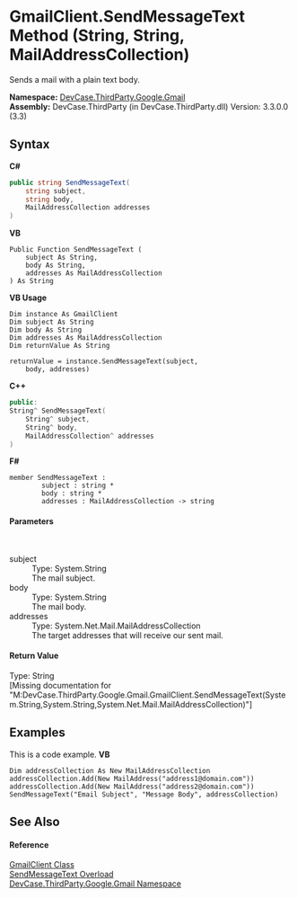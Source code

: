 # GmailClient.SendMessageText Method (String, String, MailAddressCollection)
 

Sends a mail with a plain text body.

**Namespace:**&nbsp;<a href="N_DevCase_ThirdParty_Google_Gmail">DevCase.ThirdParty.Google.Gmail</a><br />**Assembly:**&nbsp;DevCase.ThirdParty (in DevCase.ThirdParty.dll) Version: 3.3.0.0 (3.3)

## Syntax

**C#**<br />
``` C#
public string SendMessageText(
	string subject,
	string body,
	MailAddressCollection addresses
)
```

**VB**<br />
``` VB
Public Function SendMessageText ( 
	subject As String,
	body As String,
	addresses As MailAddressCollection
) As String
```

**VB Usage**<br />
``` VB Usage
Dim instance As GmailClient
Dim subject As String
Dim body As String
Dim addresses As MailAddressCollection
Dim returnValue As String

returnValue = instance.SendMessageText(subject, 
	body, addresses)
```

**C++**<br />
``` C++
public:
String^ SendMessageText(
	String^ subject, 
	String^ body, 
	MailAddressCollection^ addresses
)
```

**F#**<br />
``` F#
member SendMessageText : 
        subject : string * 
        body : string * 
        addresses : MailAddressCollection -> string 

```


#### Parameters
&nbsp;<dl><dt>subject</dt><dd>Type: System.String<br />The mail subject.</dd><dt>body</dt><dd>Type: System.String<br />The mail body.</dd><dt>addresses</dt><dd>Type: System.Net.Mail.MailAddressCollection<br />The target addresses that will receive our sent mail.</dd></dl>

#### Return Value
Type: String<br />\[Missing <returns> documentation for "M:DevCase.ThirdParty.Google.Gmail.GmailClient.SendMessageText(System.String,System.String,System.Net.Mail.MailAddressCollection)"\]

## Examples
This is a code example. 
**VB**<br />
``` VB
Dim addressCollection As New MailAddressCollection 
addressCollection.Add(New MailAddress("address1@domain.com"))
addressCollection.Add(New MailAddress("address2@domain.com"))
SendMessageText("Email Subject", "Message Body", addressCollection)
```


## See Also


#### Reference
<a href="T_DevCase_ThirdParty_Google_Gmail_GmailClient">GmailClient Class</a><br /><a href="Overload_DevCase_ThirdParty_Google_Gmail_GmailClient_SendMessageText">SendMessageText Overload</a><br /><a href="N_DevCase_ThirdParty_Google_Gmail">DevCase.ThirdParty.Google.Gmail Namespace</a><br />